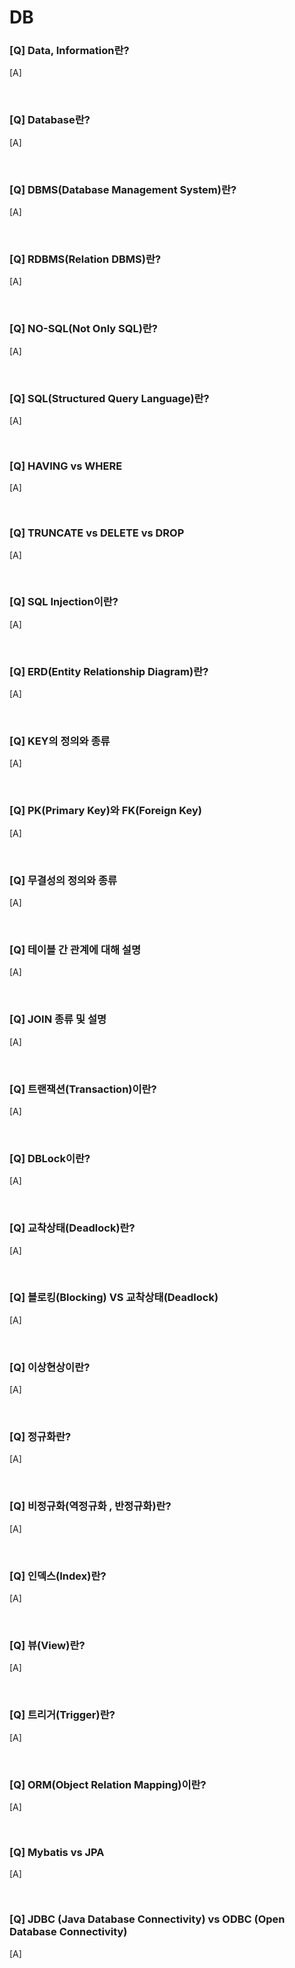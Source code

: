 # DB


### [Q] Data, Information란?
[A] 

<br>

### [Q] Database란?
[A] 

<br>

### [Q] DBMS(Database Management System)란? 
[A] 

<br>

### [Q] RDBMS(Relation DBMS)란?
[A] 

<br>

### [Q] NO-SQL(Not Only SQL)란?
[A] 

<br>

### [Q] SQL(Structured Query Language)란?
[A] 

<br>

### [Q] HAVING vs WHERE
[A] 

<br>

### [Q] TRUNCATE vs DELETE vs DROP
[A] 

<br>

### [Q] SQL Injection이란?
[A] 

<br>

### [Q] ERD(Entity Relationship Diagram)란?
[A] 

<br>

### [Q] KEY의 정의와 종류
[A] 

<br>

### [Q] PK(Primary Key)와 FK(Foreign Key)
[A] 

<br>

### [Q] 무결성의 정의와 종류
[A] 

<br>

### [Q] 테이블 간 관계에 대해 설명
[A] 

<br>

### [Q] JOIN 종류 및 설명
[A] 

<br>

### [Q] 트랜잭션(Transaction)이란?
[A] 

<br>

### [Q] DBLock이란?
[A] 

<br>

### [Q] 교착상태(Deadlock)란?
[A] 

<br>

### [Q] 블로킹(Blocking) VS 교착상태(Deadlock)
[A] 

<br>

### [Q] 이상현상이란?
[A] 

<br>

### [Q] 정규화란?
[A] 

<br>

### [Q] 비정규화(역정규화 , 반정규화)란?
[A] 

<br>

### [Q] 인덱스(Index)란?
[A] 

<br>

### [Q] 뷰(View)란?
[A] 

<br>

### [Q] 트리거(Trigger)란?
[A] 

<br>

### [Q] ORM(Object Relation Mapping)이란?
[A] 

<br>

### [Q] Mybatis vs JPA
[A] 

<br>

### [Q] JDBC (Java Database Connectivity) vs ODBC (Open Database Connectivity)
[A] 

<br>
